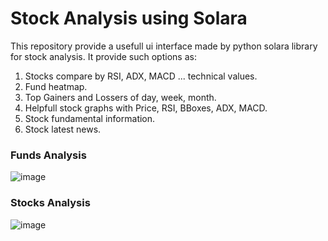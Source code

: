 # Stock Analysis using Solara

This repository provide a usefull ui interface made by python solara library for stock analysis. It provide such options as:
1. Stocks compare by RSI, ADX, MACD ... technical values. 
2. Fund heatmap.
3. Top Gainers and Lossers of day, week, month.
4. Helpfull stock graphs with Price, RSI, BBoxes, ADX, MACD.
5. Stock fundamental information.
6. Stock latest news.

### Funds Analysis
![image](https://github.com/user-attachments/assets/c3bdb1ee-822f-4e08-90e1-fce77a12ea0b)


### Stocks Analysis
![image](https://github.com/user-attachments/assets/830c6276-5d9e-4ad5-ad7c-49dcdeeb159c)

